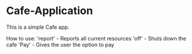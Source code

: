 # Cafe-Application
This is a simple Cafe app.

How to use:
  'report' - Reports all current resources
  'off' - Shuts down the cafe
  'Pay' - Gives the user the option to pay
